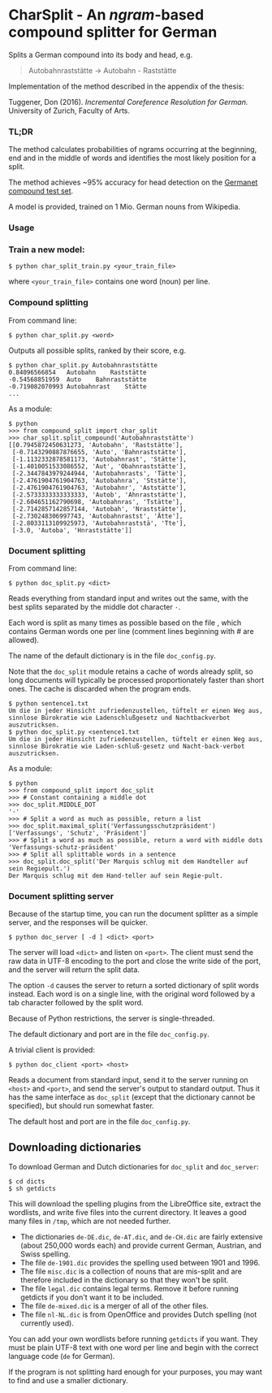# CharSplit - An *ngram*-based compound splitter for German

Splits a German compound into its body and head, e.g.
> Autobahnraststätte -> Autobahn - Raststätte

Implementation of the method described in the appendix of the thesis:

Tuggener, Don (2016). *Incremental Coreference Resolution for German.* University of Zurich, Faculty of Arts.

### TL;DR
The method calculates probabilities of ngrams occurring at the beginning, end and in the middle of words and identifies the most likely position for a split.

The method achieves ~95% accuracy for head detection on the [Germanet compound test set](http://www.sfs.uni-tuebingen.de/lsd/compounds.shtml).

A model is provided, trained on 1 Mio. German nouns from Wikipedia.

### Usage 
### Train a new model:
```
$ python char_split_train.py <your_train_file>
```
where `<your_train_file>` contains one word (noun) per line.

### Compound splitting

From command line:
```
$ python char_split.py <word>
```
Outputs all possible splits, ranked by their score, e.g.
```
$ python char_split.py Autobahnraststätte
0.84096566854	Autobahn	Raststätte
-0.54568851959	Auto	Bahnraststätte
-0.719082070993	Autobahnrast	Stätte
...
```


As a module:
```
$ python
>>> from compound_split import char_split
>>> char_split.split_compound('Autobahnraststätte')
[[0.7945872450631273, 'Autobahn', 'Raststätte'],
 [-0.7143290887876655, 'Auto', 'Bahnraststätte'],  
 [-1.1132332878581173, 'Autobahnrast', 'Stätte'],  
 [-1.4010051533086552, 'Aut', 'Obahnraststätte'],  
 [-2.3447843979244944, 'Autobahnrasts', 'Tätte'],  
 [-2.4761904761904763, 'Autobahnra', 'Ststätte'],  
 [-2.4761904761904763, 'Autobahnr', 'Aststätte'],  
 [-2.5733333333333333, 'Autob', 'Ahnraststätte'],  
 [-2.604651162790698, 'Autobahnras', 'Tstätte'],  
 [-2.7142857142857144, 'Autobah', 'Nraststätte'],  
 [-2.730248306997743, 'Autobahnrastst', 'Ätte'],  
 [-2.8033113109925973, 'Autobahnraststä', 'Tte'],  
 [-3.0, 'Autoba', 'Hnraststätte']]
```

### Document splitting

From command line:
```
$ python doc_split.py <dict>
```
Reads everything from standard input
and writes out the same, with the best splits
separated by the middle dot character `·`.

Each word is split as many times as possible based
on the file <dict>, which contains German words
one per line (comment lines beginning with # are allowed).

The name of the default dictionary is in the file `doc_config.py`.

Note that the `doc_split` module retains a cache of words already split,
so long documents will typically be processed proportionately faster
than short ones.
The cache is discarded when the program ends.
```
$ python sentence1.txt
Um die in jeder Hinsicht zufriedenzustellen, tüftelt er einen Weg aus,
sinnlose Bürokratie wie Ladenschlußgesetz und Nachtbackverbot auszutricksen.  
$ python doc_split.py <sentence1.txt  
Um die in jeder Hinsicht zufriedenzustellen, tüftelt er einen Weg aus,
sinnlose Bürokratie wie Laden·schluß·gesetz und Nacht·back·verbot auszutricksen.  
```

As a module:
```
$ python
>>> from compound_split import doc_split
>>> # Constant containing a middle dot
>>> doc_split.MIDDLE_DOT
'·'
>>> # Split a word as much as possible, return a list
>>> doc_split.maximal_split('Verfassungsschutzpräsident')
['Verfassungs', 'Schutz', 'Präsident']
>>> # Split a word as much as possible, return a word with middle dots
'Verfassungs·schutz·präsident'
>>> # Split all splittable words in a sentence
>>> doc_split.doc_split('Der Marquis schlug mit dem Handteller auf sein Regiepult.')
Der Marquis schlug mit dem Hand·teller auf sein Regie·pult.
```
### Document splitting server

Because of the startup time, you can run the document splitter
as a simple server, and the responses will be quicker.
```
$ python doc_server [ -d ] <dict> <port>
```
The server will load `<dict>` and listen on `<port>`.
The client must
send the raw data in UTF-8 encoding to the port
and close the write side of the port, and the
server will return the split data.

The option `-d` causes the server to return a sorted dictionary
of split words instead.  Each word is on a single line,
with the original word followed by a tab character followed by the split word.

Because of Python restrictions, the server is single-threaded.

The default dictionary and port are in the file `doc_config.py`.

A trivial client is provided:
```
$ python doc_client <port> <host>
```
Reads a document from standard input,
send it to the server running on `<host>` and `<port>`,
and send the server's output to standard output.
Thus it has the same interface as `doc_split`
(except that the dictionary cannot be specified),
but should run somewhat faster.

The default host and port are in the file `doc_config.py`.

## Downloading dictionaries
To download German and Dutch dictionaries for `doc_split` and `doc_server`:
```
$ cd dicts
$ sh getdicts
```
This will download the spelling plugins from the LibreOffice site,
extract the wordlists, and write five files into the current directory.
It leaves a good many files in `/tmp`, which are not needed further.
  * The dictionaries `de-DE.dic`, `de-AT.dic`, and `de-CH.dic` are
    fairly extensive (about 250,000 words each)
    and provide current German, Austrian, and Swiss spelling.
  * The file `de-1901.dic` provides the spelling used between 1901 and 1996.
  * The file `misc.dic` is a collection of nouns that are mis-split and
    are therefore included in the dictionary so that they won't be split.
  * The file `legal.dic` contains legal terms.  Remove it before running
    getdicts if you don't want it to be included.
  * The file `de-mixed.dic` is a merger of all of the other files.
  * The file `nl-NL.dic` is from OpenOffice and provides Dutch spelling
    (not currently used).

You can add your own wordlists before running `getdicts` if you want.
They must be plain UTF-8 text with one word per line
and begin with the correct language code (`de` for German).

If the program is not splitting hard enough for your purposes,
you may want to find and use a smaller dictionary.
